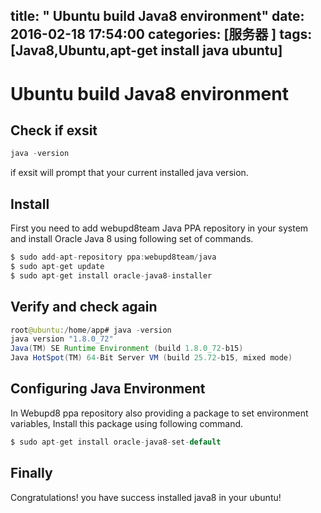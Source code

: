 title: " Ubuntu build Java8 environment"
date: 2016-02-18 17:54:00 
categories: [服务器 ]
tags: [Java8,Ubuntu,apt-get install java ubuntu]
---


# Ubuntu build Java8 environment

## Check if exsit

```java
java -version
```
if exsit will prompt that your current installed java version.
## Install
First you need to add webupd8team Java PPA repository in your system and install Oracle Java 8 using following set of commands.
```java
$ sudo add-apt-repository ppa:webupd8team/java
$ sudo apt-get update
$ sudo apt-get install oracle-java8-installer
```
## Verify and check again
```java
root@ubuntu:/home/app# java -version
java version "1.8.0_72"
Java(TM) SE Runtime Environment (build 1.8.0_72-b15)
Java HotSpot(TM) 64-Bit Server VM (build 25.72-b15, mixed mode)

```
## Configuring Java Environment

In Webupd8 ppa repository also providing a package to set environment variables, Install this package using following command.
```java
$ sudo apt-get install oracle-java8-set-default
```
## Finally
Congratulations! you have success installed java8 in your ubuntu!